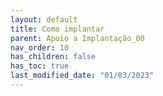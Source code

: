 ```yaml
---
layout: default
title: Como implantar
parent: Apoio a Implantação_00
nav_order: 10
has_children: false
has_toc: true
last_modified_date: "01/03/2023"
---
```


